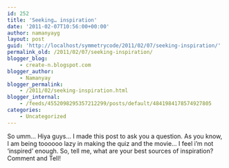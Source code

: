```yaml
---
id: 252
title: 'Seeking… inspiration'
date: '2011-02-07T10:56:00+00:00'
author: namanyayg
layout: post
guid: 'http://localhost/symmetrycode/2011/02/07/seeking-inspiration/'
permalink_old: /2011/02/07/seeking-inspiration/
blogger_blog:
    - create-n.blogspot.com
blogger_author:
    - Namanyay
blogger_permalink:
    - /2011/02/seeking-inspiration.html
blogger_internal:
    - /feeds/4552098295357212299/posts/default/4841984178574927805
categories:
    - Uncategorized
---
```


So umm… Hiya guys… I made this post to ask you a question. As you know, I am being toooooo lazy in making the quiz and the movie… I feel i’m not ‘inspired’ enough. So, tell me, what are your best sources of inspiration? Comment and Tell!